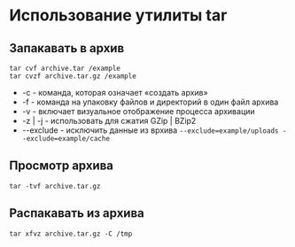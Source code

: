 # Использование утилиты tar

## Запакавать в архив  

```
tar cvf archive.tar /example
tar cvzf archive.tar.gz /example
```
* -с - команда, которая означает «создать архив»  
* -f - команда на упаковку файлов и директорий в один файл архива  
* -v - включает визуальное отображение процесса архивации  
* -z | -j - использовать для сжатия GZip | BZip2  
* --exclude - исключить данные из врхива ```--exclude=example/uploads --exclude=example/cache```  

## Просмотр архива  

```
tar -tvf archive.tar.gz
```

## Распакавать из архива  

```
tar xfvz archive.tar.gz -C /tmp
